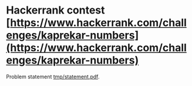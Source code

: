 # Hackerrank contest [https://www.hackerrank.com/challenges/kaprekar-numbers](https://www.hackerrank.com/challenges/kaprekar-numbers)

Problem statement [tmp/statement.pdf](tmp/statement.pdf).

